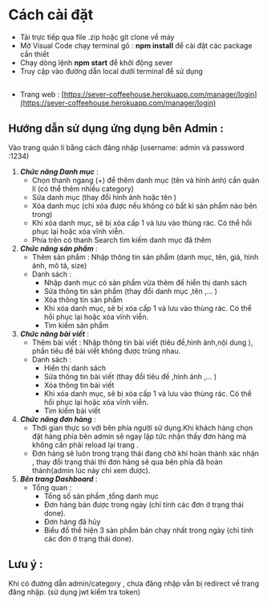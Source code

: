 # Cách cài đặt 
 - Tải trực tiếp qua file .zip hoặc git clone về máy
 - Mở Visual Code chạy terminal gõ : **npm install** để cài đặt các package cần thiết
 - Chạy dòng lệnh **npm start** để khởi động sever
 - Truy cập vào đường dẫn local dưới terminal để sử dụng
##
- Trang web : [https://sever-coffeehouse.herokuapp.com/manager/login](https://sever-coffeehouse.herokuapp.com/manager/login)
## Hướng dẫn sử dụng ứng dụng bên Admin :
Vào trang quản lí  bằng cách đăng nhập (username: admin và password :1234)

1. ***Chức năng Danh mục*** :
    - Chọn thanh ngang (+) để thêm danh mục (tên và hình ảnh) cần quản lí (có thể thêm nhiều category)
    - Sửa danh mục (thay đổi hình ảnh hoặc tên )
    - Xóa danh mục (chỉ xóa được nếu không có bất kì sản phẩm nào bên trong)
    - Khi xóa danh mục, sẽ bị xóa cấp 1 và lưu vào thùng rác. Có thể hồi phục lại hoặc xóa vĩnh viễn.
    - Phía trên có thanh Search tìm kiếm danh mục đã thêm
2. ***Chức năng sản phẩm*** :
    - Thêm sản phẩm : Nhập thông tin sản phẩm (danh mục, tên, giá, hình ảnh, mô tả, size)
    - Danh sách :
      - Nhập danh mục có sản phẩm vừa thêm để hiển thị danh sách
      - Sửa thông tin sản phẩm (thay đổi danh mục ,tên ,... )
      - Xóa thông tin sản phẩm
      - Khi xóa danh mục, sẽ bị xóa cấp 1 và lưu vào thùng rác. Có thể hồi phục lại hoặc xóa vĩnh viễn.
      - Tìm kiếm sản phẩm
3. ***Chức năng bài viết*** :
    - Thêm bài viết : Nhập thông tin bài viết (tiêu đề,hình ảnh,nội dung ), phần tiêu đề 
      bài viết không được trùng nhau.
    - Danh sách :
      - Hiển thị danh sách 
      - Sửa thông tin bài viết (thay đổi tiêu đề ,hình ảnh ,... )
      - Xóa thông tin bài viết
      - Khi xóa danh mục, sẽ bị xóa cấp 1 và lưu vào thùng rác. Có thể hồi phục lại hoặc xóa vĩnh viễn.
      - Tìm kiếm bài viết
4. ***Chức năng đơn hàng*** :
    - Thời gian thực so với bên phía người sử dụng.Khi khách hàng chọn đặt hàng phía bên  admin sẽ ngay lập tức nhận thấy đơn hàng mà không cần phải reload lại trang .
    - Đơn hàng sẽ luôn trong trạng thái đang chờ khi hoàn thành xác nhận , thay đổi trạng thái thì đơn hàng sẽ qua bên phía đã hoàn thành(admin lúc này chỉ xem được).
5. ***Bên trang Dashboard*** :
    - Tổng quan :
        - Tổng số sản phẩm ,tổng danh mục
        - Đơn hàng bán được trong ngày (chỉ tính các đơn ở trạng thái done).
        - Đơn hàng đã hủy  
        - Biểu đồ thể hiện 3 sản phẩm bán chạy nhất trong ngày (chỉ tính các đơn ở trạng thái done).

## Lưu ý :
 Khi có đường dẫn admin/category , chưa đăng nhập vẫn bị redirect về trang đăng nhập. (sử dụng jwt kiểm tra token)
